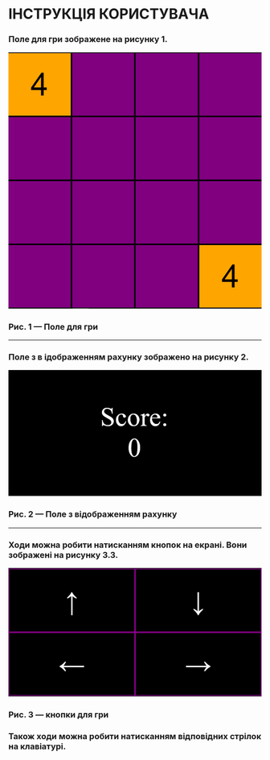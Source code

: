 # ІНСТРУКЦІЯ КОРИСТУВАЧА

### Поле для гри зображене на рисунку 1.
 ![field](https://github.com/ArtiomTkachuk1/Practice/blob/master/img/field.png)
### Рис. 1 — Поле для гри
---
### Поле з в ідображенням рахунку зображено на рисунку 2.
 ![score](https://github.com/ArtiomTkachuk1/Practice/blob/master/img/score.png)
### Рис. 2 — Поле з відображенням рахунку
--- 
### Ходи можна робити натисканням кнопок на екрані. Вони зображені на рисунку 3.3.
 ![arrows](https://github.com/ArtiomTkachuk1/Practice/blob/master/img/arrows.png)
### Рис. 3 — кнопки для гри
  
### Також ходи можна робити натисканням відповідних стрілок на клавіатурі.
